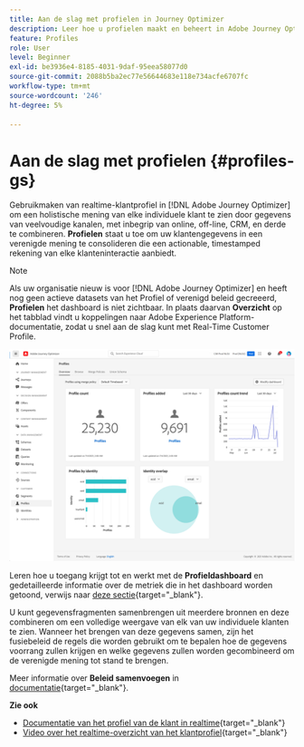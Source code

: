 ```yaml
---
title: Aan de slag met profielen in Journey Optimizer
description: Leer hoe u profielen maakt en beheert in Adobe Journey Optimizer
feature: Profiles
role: User
level: Beginner
exl-id: be3936e4-8185-4031-9daf-95eea58077d0
source-git-commit: 2088b5ba2ec77e56644683e118e734acfe6707fc
workflow-type: tm+mt
source-wordcount: '246'
ht-degree: 5%

---
```


# Aan de slag met profielen {#profiles-gs}

Gebruikmaken van realtime-klantprofiel in [!DNL Adobe Journey Optimizer] om een holistische mening van elke individuele klant te zien door gegevens van veelvoudige kanalen, met inbegrip van online, off-line, CRM, en derde te combineren. **Profielen** staat u toe om uw klantengegevens in een verenigde mening te consolideren die een actionable, timestamped rekening van elke klanteninteractie aanbiedt.

>[!NOTE]
>
>Als uw organisatie nieuw is voor [!DNL Adobe Journey Optimizer] en heeft nog geen actieve datasets van het Profiel of verenigd beleid gecreeerd, **Profielen** het dashboard is niet zichtbaar. In plaats daarvan **Overzicht** op het tabblad vindt u koppelingen naar Adobe Experience Platform-documentatie, zodat u snel aan de slag kunt met Real-Time Customer Profile.

![](../assets/profiles-home.png)

Leren hoe u toegang krijgt tot en werkt met de **Profieldashboard** en gedetailleerde informatie over de metriek die in het dashboard worden getoond, verwijs naar [deze sectie](https://experienceleague.adobe.com/docs/experience-platform/profile/ui/user-guide.html){target=&quot;_blank&quot;}.

U kunt gegevensfragmenten samenbrengen uit meerdere bronnen en deze combineren om een volledige weergave van elk van uw individuele klanten te zien. Wanneer het brengen van deze gegevens samen, zijn het fusiebeleid de regels die worden gebruikt om te bepalen hoe de gegevens voorrang zullen krijgen en welke gegevens zullen worden gecombineerd om de verenigde mening tot stand te brengen.

Meer informatie over **Beleid samenvoegen** in [documentatie](https://experienceleague.adobe.com/docs/experience-platform/profile/merge-policies/ui-guide.html){target=&quot;_blank&quot;}.

**Zie ook**

* [Documentatie van het profiel van de klant in realtime](https://experienceleague.adobe.com/docs/experience-platform/query/home.html?lang=nl){target=&quot;_blank&quot;}
* [Video over het realtime-overzicht van het klantprofiel](https://experienceleague.adobe.com/docs/experience-platform/profile/home.html?lang=nl){target=&quot;_blank&quot;}
